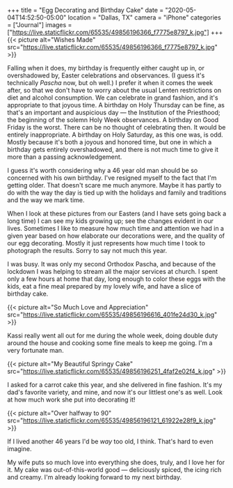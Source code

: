 +++
title = "Egg Decorating and Birthday Cake"
date = "2020-05-04T14:52:50-05:00"
location = "Dallas, TX"
camera = "iPhone"
categories = ["Journal"]
images = ["https://live.staticflickr.com/65535/49856196366_f7775e8797_k.jpg"]
+++
{{< picture alt="Wishes Made" src="https://live.staticflickr.com/65535/49856196366_f7775e8797_k.jpg" >}}
<!--more-->
Falling when it does, my birthday is frequently either caught up in, or overshadowed by, Easter celebrations and observances. (I guess it's technically *Pascha* now, but oh well.) I prefer it when it comes the week after, so that we don't have to worry about the usual Lenten restrictions on diet and alcohol consumption. We can celebrate in grand fashion, and it's appropriate to that joyous time. A birthday on Holy Thursday can be fine, as that's an important and auspicious day — the Institution of the Priesthood; the beginning of the solemn Holy Week observances. A birthday on Good Friday is the worst. There can be no thought of celebrating then. It would be entirely inappropriate. A birthday on Holy Saturday, as this one was, is odd. Mostly because it's both a joyous and honored time, but one in which a birthday gets entirely overshadowed, and there is not much time to give it more than a passing acknowledgement. 

I guess it's worth considering why a 46 year old man should be so concerned with his own birthday. I've resigned myself to the fact that I'm getting older. That doesn't scare me much anymore. Maybe it has partly to do with the way the day is tied up with the holidays and family and traditions and the way we mark time. 

When I look at these pictures from our Easters (and I have sets going back a long time) I can see my kids growing up; see the changes evident in our lives. Sometimes I like to measure how much time and attention we had in a given year based on how elaborate our decorations were, and the quality of our egg decorating. Mostly it just represents how much time I took to photograph the results. Sorry to say not much this year.

I was busy. It was only my second Orthodox Pascha, and because of the lockdown I was helping to stream all the major services at church. I spent only a few hours at home that day, long enough to color these eggs with the kids, eat a fine meal prepared by my lovely wife, and have a slice of birthday cake.

{{< picture alt="So Much Love and Appreciation" src="https://live.staticflickr.com/65535/49856196616_401fe24d30_k.jpg" >}}

Kassi really went all out for me during the whole week, doing double duty around the house and cooking some fine meals to keep me going. I'm a very fortunate man.

{{< picture alt="My Beautiful Springy Cake" src="https://live.staticflickr.com/65535/49856196251_4faf2e02f4_k.jpg" >}}

I asked for a carrot cake this year, and she delivered in fine fashion. It's my dad's favorite variety, and mine, and now it's our littlest one's as well. Look at how much work she put into decorating it!

{{< picture alt="Over halfway to 90" src="https://live.staticflickr.com/65535/49856196121_61922e28f9_k.jpg" >}}

If I lived another 46 years I'd be *way* too old, I think. That's hard to even imagine. 

My wife puts so much love into everything she does, truly, and I love her for it. My cake was out-of-this-world good — deliciously spiced, the icing rich and creamy. I'm already looking forward to my next birthday. 
